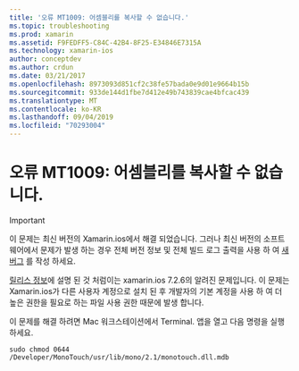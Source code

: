 ```yaml
---
title: '오류 MT1009: 어셈블리를 복사할 수 없습니다.'
ms.topic: troubleshooting
ms.prod: xamarin
ms.assetid: F9FEDFF5-C84C-42B4-8F25-E34846E7315A
ms.technology: xamarin-ios
author: conceptdev
ms.author: crdun
ms.date: 03/21/2017
ms.openlocfilehash: 8973093d851cf2c38fe57bada0e9d01e9664b15b
ms.sourcegitcommit: 933de144d1fbe7d412e49b743839cae4bfcac439
ms.translationtype: MT
ms.contentlocale: ko-KR
ms.lasthandoff: 09/04/2019
ms.locfileid: "70293004"
---
```

# <a name="error-mt1009-could-not-copy-the-assembly"></a>오류 MT1009: 어셈블리를 복사할 수 없습니다.

> [!IMPORTANT]
> 이 문제는 최신 버전의 Xamarin.ios에서 해결 되었습니다. 그러나 최신 버전의 소프트웨어에서 문제가 발생 하는 경우 전체 버전 정보 및 전체 빌드 로그 출력을 사용 하 여 [새 버그](~/cross-platform/troubleshooting/questions/howto-file-bug.md) 를 작성 하세요.

[릴리스 정보](https://github.com/xamarin/release-notes-archive/blob/master/release-notes/ios/xamarin.ios_7/xamarin.ios_7.2/index.md)에 설명 된 것 처럼이는 xamarin.ios 7.2.6의 알려진 문제입니다. 이 문제는 Xamarin.ios가 다른 사용자 계정으로 설치 된 후 개발자의 기본 계정을 사용 하 여 더 높은 권한을 필요로 하는 파일 사용 권한 때문에 발생 합니다.

이 문제를 해결 하려면 Mac 워크스테이션에서 Terminal. 앱을 열고 다음 명령을 실행 하세요.

`sudo chmod 0644 /Developer/MonoTouch/usr/lib/mono/2.1/monotouch.dll.mdb`
